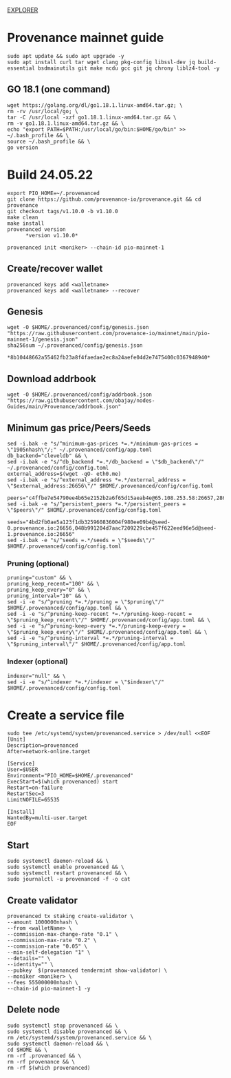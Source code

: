 [EXPLORER](https://www.mintscan.io/provenance/validators)

# Provenance mainnet guide

    sudo apt update && sudo apt upgrade -y
    sudo apt install curl tar wget clang pkg-config libssl-dev jq build-essential bsdmainutils git make ncdu gcc git jq chrony liblz4-tool -y

## GO 18.1 (one command)

    wget https://golang.org/dl/go1.18.1.linux-amd64.tar.gz; \
    rm -rv /usr/local/go; \
    tar -C /usr/local -xzf go1.18.1.linux-amd64.tar.gz && \
    rm -v go1.18.1.linux-amd64.tar.gz && \
    echo "export PATH=$PATH:/usr/local/go/bin:$HOME/go/bin" >> ~/.bash_profile && \
    source ~/.bash_profile && \
    go version

# Build 24.05.22

    export PIO_HOME=~/.provenanced
    git clone https://github.com/provenance-io/provenance.git && cd provenance
    git checkout tags/v1.10.0 -b v1.10.0
    make clean
    make install
    provenanced version
          *version v1.10.0*
    
    provenanced init <moniker> --chain-id pio-mainnet-1

## Create/recover wallet

    provenanced keys add <walletname>
    provenanced keys add <walletname> --recover

## Genesis

    wget -O $HOME/.provenanced/config/genesis.json "https://raw.githubusercontent.com/provenance-io/mainnet/main/pio-mainnet-1/genesis.json"
    sha256sum ~/.provenanced/config/genesis.json
            *8b10448662a55462fb23a8f4faedae2ec8a24aefe04d2e7475400c0367948940*


## Download addrbook

    wget -O $HOME/.provenanced/config/addrbook.json "https://raw.githubusercontent.com/obajay/nodes-Guides/main/Provenance/addrbook.json"


## Minimum gas price/Peers/Seeds

    sed -i.bak -e "s/^minimum-gas-prices *=.*/minimum-gas-prices = \"1905nhash\"/;" ~/.provenanced/config/app.toml
    db_backend="cleveldb" && \
    sed -i.bak -e "s/^db_backend *=.*/db_backend = \"$db_backend\"/" ~/.provenanced/config/config.toml
    external_address=$(wget -qO- eth0.me)
    sed -i.bak -e "s/^external_address *=.*/external_address = \"$external_address:26656\"/" $HOME/.provenanced/config/config.toml

    peers="c4ffbe7e54790ee4b65e2152b2a6f65d15aeab4e@65.108.253.58:26657,286868295b6c56257332a8aca922f898353d2575@154.53.40.114:56651,de4e97e82e5fc567e55326383d46c72ae0ad7741@65.108.12.222:26757,358c97bb55717228f585491ef4c76d563183c583@194.163.165.174:26656,feb3bdc1c6f5ec32961c8051d9afec6984a59483@51.195.176.98:26658,666fca6c8f62f28fb4ab294589ce5d62b5823c91@161.97.115.247:26657"
    sed -i.bak -e "s/^persistent_peers *=.*/persistent_peers = \"$peers\"/" $HOME/.provenanced/config/config.toml

    seeds="4bd2fb0ae5a123f1db325960836004f980ee09b4@seed-0.provenance.io:26656,048b991204d7aac7209229cbe457f622eed96e5d@seed-1.provenance.io:26656"
    sed -i.bak -e "s/^seeds =.*/seeds = \"$seeds\"/" $HOME/.provenanced/config/config.toml

### Pruning (optional)

    pruning="custom" && \
    pruning_keep_recent="100" && \
    pruning_keep_every="0" && \
    pruning_interval="10" && \
    sed -i -e "s/^pruning *=.*/pruning = \"$pruning\"/" $HOME/.provenanced/config/app.toml && \
    sed -i -e "s/^pruning-keep-recent *=.*/pruning-keep-recent = \"$pruning_keep_recent\"/" $HOME/.provenanced/config/app.toml && \
    sed -i -e "s/^pruning-keep-every *=.*/pruning-keep-every = \"$pruning_keep_every\"/" $HOME/.provenanced/config/app.toml && \
    sed -i -e "s/^pruning-interval *=.*/pruning-interval = \"$pruning_interval\"/" $HOME/.provenanced/config/app.toml

### Indexer (optional)

    indexer="null" && \
    sed -i -e "s/^indexer *=.*/indexer = \"$indexer\"/" $HOME/.provenanced/config/config.toml

# Create a service file
    sudo tee /etc/systemd/system/provenanced.service > /dev/null <<EOF
    [Unit]
    Description=provenanced
    After=network-online.target

    [Service]
    User=$USER
    Environment="PIO_HOME=$HOME/.provenanced"
    ExecStart=$(which provenanced) start
    Restart=on-failure
    RestartSec=3
    LimitNOFILE=65535

    [Install]
    WantedBy=multi-user.target
    EOF

## Start

    sudo systemctl daemon-reload && \ 
    sudo systemctl enable provenanced && \
    sudo systemctl restart provenanced && \
    sudo journalctl -u provenanced -f -o cat

## Create validator


    provenanced tx staking create-validator \
    --amount 1000000nhash \
    --from <walletName> \
    --commission-max-change-rate "0.1" \
    --commission-max-rate "0.2" \
    --commission-rate "0.05" \
    --min-self-delegation "1" \
    --details="" \
    --identity="" \
    --pubkey  $(provenanced tendermint show-validator) \
    --moniker <moniker> \
    --fees 555000000nhash \
    --chain-id pio-mainnet-1 -y


## Delete node
    sudo systemctl stop provenanced && \
    sudo systemctl disable provenanced && \
    rm /etc/systemd/system/provenanced.service && \
    sudo systemctl daemon-reload && \
    cd $HOME && \
    rm -rf .provenanced && \
    rm -rf provenance && \
    rm -rf $(which provenanced)


